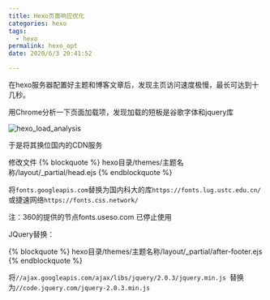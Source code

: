 ```yaml
---
title: Hexo页面响应优化
categories: hexo
tags: 
  - hexo
permalink: hexo_opt
date: 2020/6/3 20:41:52

---
```


在hexo服务器配置好主题和博客文章后，发现主页访问速度极慢，最长可达到十几秒。

用Chrome分析一下页面加载项，发现加载的短板是谷歌字体和jquery库

<!--more--> 

![hexo_load_analysis](/images/hexo_load_analysis.png)

于是将其换位国内的CDN服务

修改文件
{% blockquote %}
hexo目录/themes/主题名称/layout/_partial/head.ejs
{% endblockquote %}

将`fonts.googleapis.com`替换为国内科大的库`https://fonts.lug.ustc.edu.cn/`或捷速网络`https://fonts.css.network/ `

注：360的提供的节点fonts.useso.com 已停止使用


JQuery替换：

{% blockquote %}
hexo目录/themes/主题名称/layout/_partial/after-footer.ejs
{% endblockquote %}

将`//ajax.googleapis.com/ajax/libs/jquery/2.0.3/jquery.min.js `替换为`//code.jquery.com/jquery-2.0.3.min.js `

